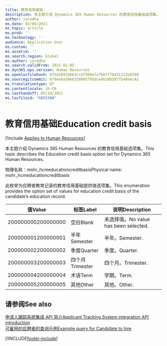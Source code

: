 ```yaml
---
title: 教育信用基础
description: 本主题介绍 Dynamics 365 Human Resources 的教育信用基础选项集。
author: jaredha
ms.date: 02/05/2021
ms.topic: article
ms.prod: ''
ms.technology: ''
audience: Application User
ms.custom: ''
ms.assetid: ''
ms.search.region: Global
ms.author: jaredha
ms.search.validFrom: 2021-02-05
ms.dyn365.ops.version: Human Resources
ms.openlocfilehash: 675d1891b663ccb7569efe7bbff76431123e8298
ms.sourcegitcommit: 879ee8a10e6158885795dce4b3db5077540eec41
ms.translationtype: HT
ms.contentlocale: zh-CN
ms.lasthandoff: 05/18/2021
ms.locfileid: "6055308"
---
```

# <a name="education-credit-basis"></a><span data-ttu-id="7c75d-103">教育信用基础</span><span class="sxs-lookup"><span data-stu-id="7c75d-103">Education credit basis</span></span>

[!include [Applies to Human Resources](../includes/applies-to-hr.md)]

<span data-ttu-id="7c75d-104">本主题介绍 Dynamics 365 Human Resources 的教育信用基础选项集。</span><span class="sxs-lookup"><span data-stu-id="7c75d-104">This topic describes the Education credit basis option set for Dynamics 365 Human Resources.</span></span>

<span data-ttu-id="7c75d-105">物理名称：mshr_hcmeducationcreditbasis</span><span class="sxs-lookup"><span data-stu-id="7c75d-105">Physical name: mshr_hcmeducationcreditbasis</span></span>

<span data-ttu-id="7c75d-106">此枚举为应聘者教育记录的教育信用基础提供值选项集。</span><span class="sxs-lookup"><span data-stu-id="7c75d-106">This enumeration provides the option set of values for education credit basis of the candidate’s education record.</span></span>

| <span data-ttu-id="7c75d-107">值</span><span class="sxs-lookup"><span data-stu-id="7c75d-107">Value</span></span> | <span data-ttu-id="7c75d-108">标签</span><span class="sxs-lookup"><span data-stu-id="7c75d-108">Label</span></span> | <span data-ttu-id="7c75d-109">说明</span><span class="sxs-lookup"><span data-stu-id="7c75d-109">Description</span></span> |
| --- | --- | --- |
| <span data-ttu-id="7c75d-110">200000000</span><span class="sxs-lookup"><span data-stu-id="7c75d-110">200000000</span></span> | <span data-ttu-id="7c75d-111">空白</span><span class="sxs-lookup"><span data-stu-id="7c75d-111">Blank</span></span> | <span data-ttu-id="7c75d-112">未选择值。</span><span class="sxs-lookup"><span data-stu-id="7c75d-112">No value has been selected.</span></span> |
| <span data-ttu-id="7c75d-113">200000001</span><span class="sxs-lookup"><span data-stu-id="7c75d-113">200000001</span></span> | <span data-ttu-id="7c75d-114">半年 </span><span class="sxs-lookup"><span data-stu-id="7c75d-114">Semester</span></span> | <span data-ttu-id="7c75d-115">半年。</span><span class="sxs-lookup"><span data-stu-id="7c75d-115">Semester.</span></span> |
| <span data-ttu-id="7c75d-116">200000002</span><span class="sxs-lookup"><span data-stu-id="7c75d-116">200000002</span></span> | <span data-ttu-id="7c75d-117">季度</span><span class="sxs-lookup"><span data-stu-id="7c75d-117">Quarter</span></span> | <span data-ttu-id="7c75d-118">季度。</span><span class="sxs-lookup"><span data-stu-id="7c75d-118">Quarter.</span></span> |
| <span data-ttu-id="7c75d-119">200000003</span><span class="sxs-lookup"><span data-stu-id="7c75d-119">200000003</span></span> | <span data-ttu-id="7c75d-120">四个月</span><span class="sxs-lookup"><span data-stu-id="7c75d-120">Trimester</span></span> | <span data-ttu-id="7c75d-121">四个月。</span><span class="sxs-lookup"><span data-stu-id="7c75d-121">Trimester.</span></span> |
| <span data-ttu-id="7c75d-122">200000004</span><span class="sxs-lookup"><span data-stu-id="7c75d-122">200000004</span></span> | <span data-ttu-id="7c75d-123">术语</span><span class="sxs-lookup"><span data-stu-id="7c75d-123">Term</span></span> | <span data-ttu-id="7c75d-124">学期。</span><span class="sxs-lookup"><span data-stu-id="7c75d-124">Term.</span></span> |
| <span data-ttu-id="7c75d-125">200000005</span><span class="sxs-lookup"><span data-stu-id="7c75d-125">200000005</span></span> | <span data-ttu-id="7c75d-126">其他</span><span class="sxs-lookup"><span data-stu-id="7c75d-126">Other</span></span> | <span data-ttu-id="7c75d-127">其他。</span><span class="sxs-lookup"><span data-stu-id="7c75d-127">Other.</span></span> |

## <a name="see-also"></a><span data-ttu-id="7c75d-128">请参阅</span><span class="sxs-lookup"><span data-stu-id="7c75d-128">See also</span></span>

[<span data-ttu-id="7c75d-129">申请人跟踪系统集成 API 简介</span><span class="sxs-lookup"><span data-stu-id="7c75d-129">Applicant Tracking System integration API introduction</span></span>](hr-admin-integration-ats-api-introduction.md)<br>
[<span data-ttu-id="7c75d-130">可雇用的应聘者的查询示例</span><span class="sxs-lookup"><span data-stu-id="7c75d-130">Example query for Candidate to hire</span></span>](hr-admin-integration-ats-api-candidate-to-hire-example-query.md)



[!INCLUDE[footer-include](../includes/footer-banner.md)]